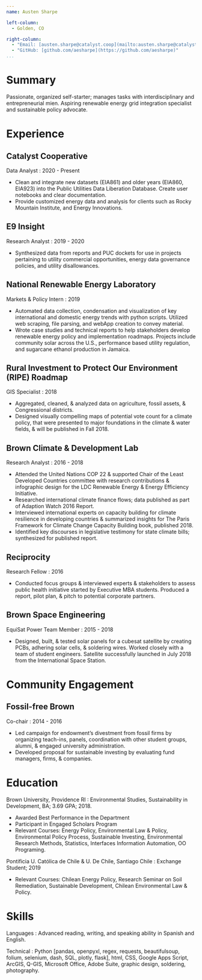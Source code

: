 ```yaml
---
name: Austen Sharpe

left-column:
  - Golden, CO

right-column:
  - "Email: [austen.sharpe@catalyst.coop](mailto:austen.sharpe@catalyst.coop)"
  - "GitHub: [github.com/aesharpe](https://github.com/aesharpe)"
...
```


# Summary

Passionate, organized self-starter; manages tasks with interdisciplinary and entrepreneurial mien. Aspiring renewable energy grid integration specialist and sustainable policy advocate.

# Experience

## Catalyst Cooperative

Data Analyst
: 2020 - Present

- Clean and integrate new datasets (EIA861) and older years (EIA860, EIA923) into the Public Utilities Data Liberation Database. Create user notebooks and clear documentation.
- Provide customized energy data and analysis for clients such as Rocky Mountain Institute, and Energy Innovations.

## E9 Insight

Research Analyst
: 2019 - 2020

- Synthesized data from reports and PUC dockets for use in projects pertaining to utility commercial opportunities, energy data governance policies, and utility disallowances.

## National Renewable Energy Laboratory

Markets & Policy Intern
: 2019

- Automated data collection, condensation and visualization of key international and domestic energy trends with python scripts. Utilized web scraping, file parsing, and webApp creation to convey material.
- Wrote case studies and technical reports to help stakeholders develop renewable energy policy and implementation roadmaps. Projects include community solar across the U.S., performance based utility regulation, and sugarcane ethanol production in Jamaica.

## Rural Investment to Protect Our Environment (RIPE) Roadmap

GIS Specialist
: 2018

- Aggregated, cleaned, & analyzed data on agriculture, fossil assets, & Congressional districts.
- Designed visually compelling maps of potential vote count for a climate policy, that were presented to major foundations in the climate & water fields, & will be published in Fall 2018.

## Brown Climate & Development Lab

Research Analyst
: 2016 - 2018

- Attended the United Nations COP 22 & supported Chair of the Least Developed Countries committee with research contributions & infographic design for the LDC Renewable Energy & Energy Efficiency Initiative.
- Researched international climate finance flows; data published as part of Adaption Watch 2016 Report.
- Interviewed international experts on capacity building for climate resilience in developing countries & summarized insights for The Paris Framework for Climate Change Capacity Building book, published 2018.
- Identified key discourses in legislative testimony for state climate bills; synthesized for published report.

## Reciprocity

Research Fellow
: 2016

- Conducted focus groups & interviewed experts & stakeholders to assess public health initiative started by Executive MBA students. Produced a report, pilot plan, & pitch to potential corporate partners.

## Brown Space Engineering

EquiSat Power Team Member
: 2015 - 2018

- Designed, built, & tested solar panels for a cubesat satellite by creating PCBs, adhering solar cells, & soldering wires. Worked closely with a team of student engineers. Satellite successfully launched in July 2018 from the International Space Station.

# Community Engagement

## Fossil-free Brown

Co-chair
: 2014 - 2016

- Led campaign for endowment’s divestment from fossil firms by organizing teach-ins, panels, coordination with other student groups, alumni, & engaged university administration.
- Developed proposal for sustainable investing by evaluating fund managers, firms, & companies.

# Education

Brown University, Providence RI
: Environmental Studies, Sustainability in Development, BA; 3.69 GPA; 2018.

- Awarded Best Performance in the Department
- Participant in Engaged Scholars Program
- Relevant Courses: Energy Policy, Environmental Law & Policy, Environmental Policy Process, Sustainable Investing, Environmental Research Methods, Statistics, Interfaces Information Automation, OO Programing.

Pontificia U. Católica de Chile & U. De Chile, Santiago Chile
: Exchange Student; 2019

- Relevant Courses: Chilean Energy Policy, Research Seminar on Soil Remediation, Sustainable Development, Chilean Environmental Law & Policy.

# Skills

Languages
: Advanced reading, writing, and speaking ability in Spanish and English.

Technical
: Python [pandas, openpyxl, regex, requests, beautifulsoup, folium, selenium, dash, SQL, plotly, flask], html, CSS, Google Apps Script, ArcGIS, Q-GIS, Microsoft Office, Adobe Suite, graphic design, soldering, photography.
